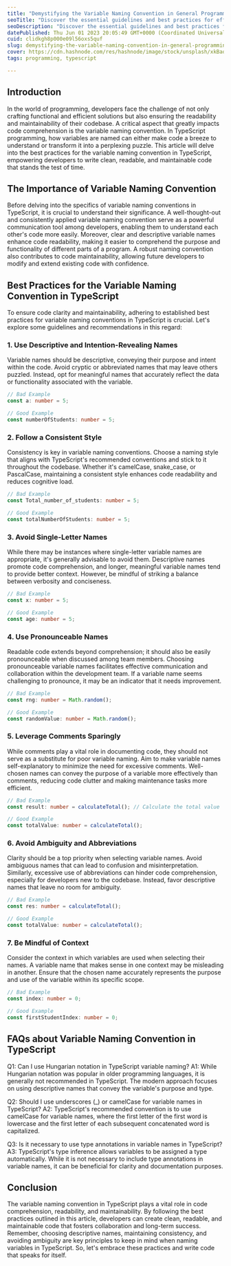 ```yaml
---
title: "Demystifying the Variable Naming Convention in General Programming: Best Practices for Readable and Maintainable Code"
seoTitle: "Discover the essential guidelines and best practices for effective var"
seoDescription: "Discover the essential guidelines and best practices for effective variable naming conventions in TypeScript programming."
datePublished: Thu Jun 01 2023 20:05:49 GMT+0000 (Coordinated Universal Time)
cuid: clidkgh8p000e09l56oxs5quf
slug: demystifying-the-variable-naming-convention-in-general-programming-best-practices-for-readable-and-maintainable-code
cover: https://cdn.hashnode.com/res/hashnode/image/stock/unsplash/xkBaqlcqeb4/upload/ca5e527b59b17ebc96788e0feb44b389.jpeg
tags: programming, typescript

---
```


## **Introduction**

In the world of programming, developers face the challenge of not only crafting functional and efficient solutions but also ensuring the readability and maintainability of their codebase. A critical aspect that greatly impacts code comprehension is the variable naming convention. In TypeScript programming, how variables are named can either make code a breeze to understand or transform it into a perplexing puzzle. This article will delve into the best practices for the variable naming convention in TypeScript, empowering developers to write clean, readable, and maintainable code that stands the test of time.

## **The Importance of Variable Naming Convention**

Before delving into the specifics of variable naming conventions in TypeScript, it is crucial to understand their significance. A well-thought-out and consistently applied variable naming convention serve as a powerful communication tool among developers, enabling them to understand each other's code more easily. Moreover, clear and descriptive variable names enhance code readability, making it easier to comprehend the purpose and functionality of different parts of a program. A robust naming convention also contributes to code maintainability, allowing future developers to modify and extend existing code with confidence.

## **Best Practices for the Variable Naming Convention in TypeScript**

To ensure code clarity and maintainability, adhering to established best practices for variable naming conventions in TypeScript is crucial. Let's explore some guidelines and recommendations in this regard:

### **1\. Use Descriptive and Intention-Revealing Names**

Variable names should be descriptive, conveying their purpose and intent within the code. Avoid cryptic or abbreviated names that may leave others puzzled. Instead, opt for meaningful names that accurately reflect the data or functionality associated with the variable.

```typescript
// Bad Example
const a: number = 5;

// Good Example
const numberOfStudents: number = 5;
```

### **2\. Follow a Consistent Style**

Consistency is key in variable naming conventions. Choose a naming style that aligns with TypeScript's recommended conventions and stick to it throughout the codebase. Whether it's camelCase, snake\_case, or PascalCase, maintaining a consistent style enhances code readability and reduces cognitive load.

```typescript
// Bad Example
const Total_number_of_students: number = 5;

// Good Example
const totalNumberOfStudents: number = 5;
```

### **3\. Avoid Single-Letter Names**

While there may be instances where single-letter variable names are appropriate, it's generally advisable to avoid them. Descriptive names promote code comprehension, and longer, meaningful variable names tend to provide better context. However, be mindful of striking a balance between verbosity and conciseness.

```typescript
// Bad Example
const x: number = 5;

// Good Example
const age: number = 5;
```

### **4\. Use Pronounceable Names**

Readable code extends beyond comprehension; it should also be easily pronounceable when discussed among team members. Choosing pronounceable variable names facilitates effective communication and collaboration within the development team. If a variable name seems challenging to pronounce, it may be an indicator that it needs improvement.

```typescript
// Bad Example
const rng: number = Math.random();

// Good Example
const randomValue: number = Math.random();
```

### **5\. Leverage Comments Sparingly**

While comments play a vital role in documenting code, they should not serve as a substitute for poor variable naming. Aim to make variable names self-explanatory to minimize the need for excessive comments. Well-chosen names can convey the purpose of a variable more effectively than comments, reducing code clutter and making maintenance tasks more efficient.

```typescript
// Bad Example
const result: number = calculateTotal(); // Calculate the total value

// Good Example
const totalValue: number = calculateTotal();
```

### **6\. Avoid Ambiguity and Abbreviations**

Clarity should be a top priority when selecting variable names. Avoid ambiguous names that can lead to confusion and misinterpretation. Similarly, excessive use of abbreviations can hinder code comprehension, especially for developers new to the codebase. Instead, favor descriptive names that leave no room for ambiguity.

```typescript
// Bad Example
const res: number = calculateTotal();

// Good Example
const totalValue: number = calculateTotal();
```

### **7\. Be Mindful of Context**

Consider the context in which variables are used when selecting their names. A variable name that makes sense in one context may be misleading in another. Ensure that the chosen name accurately represents the purpose and use of the variable within its specific scope.

```typescript
// Bad Example
const index: number = 0;

// Good Example
const firstStudentIndex: number = 0;
```

## **FAQs about Variable Naming Convention in TypeScript**

Q1: Can I use Hungarian notation in TypeScript variable naming? A1: While Hungarian notation was popular in older programming languages, it is generally not recommended in TypeScript. The modern approach focuses on using descriptive names that convey the variable's purpose and type.

Q2: Should I use underscores (\_) or camelCase for variable names in TypeScript? A2: TypeScript's recommended convention is to use camelCase for variable names, where the first letter of the first word is lowercase and the first letter of each subsequent concatenated word is capitalized.

Q3: Is it necessary to use type annotations in variable names in TypeScript? A3: TypeScript's type inference allows variables to be assigned a type automatically. While it is not necessary to include type annotations in variable names, it can be beneficial for clarity and documentation purposes.

## **Conclusion**

The variable naming convention in TypeScript plays a vital role in code comprehension, readability, and maintainability. By following the best practices outlined in this article, developers can create clean, readable, and maintainable code that fosters collaboration and long-term success. Remember, choosing descriptive names, maintaining consistency, and avoiding ambiguity are key principles to keep in mind when naming variables in TypeScript. So, let's embrace these practices and write code that speaks for itself.